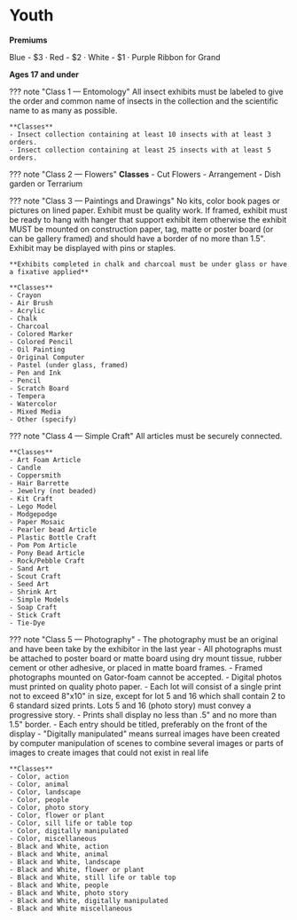 # Youth

**Premiums**

Blue - $3 · Red - $2 · White - $1 · Purple Ribbon for Grand

**Ages 17 and under**

??? note "Class 1 — Entomology"
    All insect exhibits must be labeled to give the order and common name of insects in the collection and the scientific name to as many as possible.

    **Classes**
    - Insect collection containing at least 10 insects with at least 3 orders.
    - Insect collection containing at least 25 insects with at least 5 orders.

??? note "Class 2 — Flowers"
    **Classes**
    - Cut Flowers
    - Arrangement
    - Dish garden or Terrarium

??? note "Class 3 — Paintings and Drawings"
    No kits, color book pages or pictures on lined paper. Exhibit must be quality work. If framed, exhibit must be ready to hang with hanger that support exhibit item otherwise the exhibit MUST be mounted on construction paper, tag, matte or poster board (or can be gallery framed) and should have a border of no more than 1.5". Exhibit may be displayed with pins or staples.
    
    **Exhibits completed in chalk and charcoal must be under glass or have a fixative applied**

    **Classes**
    - Crayon
    - Air Brush
    - Acrylic
    - Chalk
    - Charcoal
    - Colored Marker
    - Colored Pencil
    - Oil Painting
    - Original Computer
    - Pastel (under glass, framed)
    - Pen and Ink
    - Pencil
    - Scratch Board
    - Tempera
    - Watercolor
    - Mixed Media
    - Other (specify)

??? note "Class 4 — Simple Craft"
    All articles must be securely connected.

    **Classes**
    - Art Foam Article
    - Candle
    - Coppersmith
    - Hair Barrette
    - Jewelry (not beaded)
    - Kit Craft
    - Lego Model
    - Modgepodge
    - Paper Mosaic
    - Pearler bead Article
    - Plastic Bottle Craft
    - Pom Pom Article
    - Pony Bead Article
    - Rock/Pebble Craft
    - Sand Art
    - Scout Craft
    - Seed Art
    - Shrink Art
    - Simple Models
    - Soap Craft
    - Stick Craft
    - Tie-Dye

??? note "Class 5 — Photography"
    - The photography must be an original and have been take by the exhibitor in the last year
    - All photographs must be attached to poster board or matte board using dry mount tissue, rubber cement or other adhesive, or placed in matte board frames.
    - Framed photographs mounted on Gator-foam cannot be accepted.
    - Digital photos must printed on quality photo paper.
    - Each lot will consist of a single print not to exceed 8"x10" in size, except for lot 5 and 16 which shall contain 2 to 6 standard sized prints. Lots 5 and 16 (photo story) must convey a progressive story.
    - Prints shall display no less than .5" and no more than 1.5" border.
    - Each entry should be titled, preferably on the front of the display
    - "Digitally manipulated" means surreal images have been created by computer manipulation of scenes to combine several images or parts of images to create images that could not exist in real life

    **Classes**
    - Color, action
    - Color, animal
    - Color, landscape
    - Color, people
    - Color, photo story
    - Color, flower or plant
    - Color, sill life or table top
    - Color, digitally manipulated
    - Color, miscellaneous
    - Black and White, action
    - Black and White, animal
    - Black and White, landscape
    - Black and White, flower or plant
    - Black and White, still life or table top
    - Black and White, people
    - Black and White, photo story
    - Black and White, digitally manipulated
    - Black and White miscellaneous
